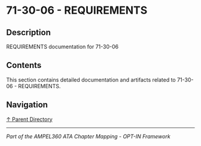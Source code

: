 # 71-30-06 - REQUIREMENTS

## Description

REQUIREMENTS documentation for 71-30-06

## Contents

This section contains detailed documentation and artifacts related to 71-30-06 - REQUIREMENTS.

## Navigation

[↑ Parent Directory](../README.md)

---

*Part of the AMPEL360 ATA Chapter Mapping - OPT-IN Framework*
